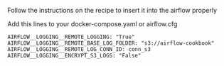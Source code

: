 Follow the instructions on the recipe to insert it into the airflow properly

Add this lines to your docker-compose.yaml or airflow.cfg

    AIRFLOW__LOGGING__REMOTE_LOGGING: "True"
    AIRFLOW__LOGGING__REMOTE_BASE_LOG_FOLDER: "s3://airflow-cookbook"
    AIRFLOW__LOGGING__REMOTE_LOG_CONN_ID: conn_s3
    AIRFLOW__LOGGING__ENCRYPT_S3_LOGS: "False"
